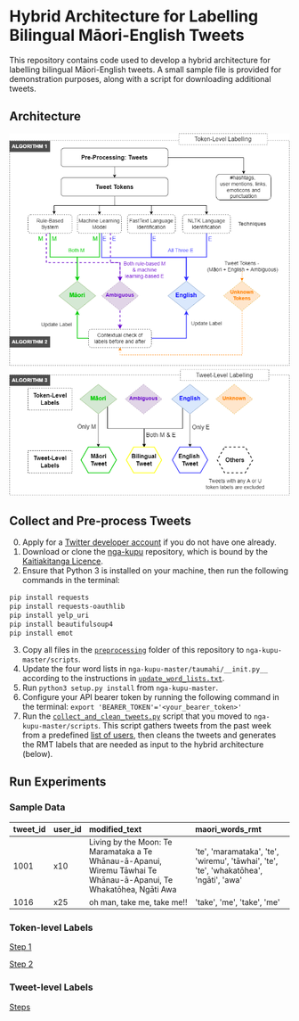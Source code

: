 # Hybrid Architecture for Labelling Bilingual Māori-English Tweets

This repository contains code used to develop a hybrid architecture for labelling bilingual Māori-English tweets. A small sample file is provided for demonstration purposes, along with a script for downloading additional tweets.

## Architecture

![hybrid_updated](flowchart.png)

## Collect and Pre-process Tweets
  
0. Apply for a [Twitter developer account](https://developer.twitter.com/en/apply-for-access) if you do not have one already.
1. Download or clone the [nga-kupu](https://github.com/TeHikuMedia/nga-kupu) repository, which is bound by the [Kaitiakitanga Licence](https://tehiku.nz/te-hiku-tech/te-hiku-dev-korero/25141/data-sovereignty-and-the-kaitiakitanga-license).
2. Ensure that Python 3 is installed on your machine, then run the following commands in the terminal:
```
pip install requests
pip install requests-oauthlib
pip install yelp_uri
pip install beautifulsoup4
pip install emot
```
3. Copy all files in the [`preprocessing`](https://github.com/bilingual-MET/hybrid/tree/main/preprocessing) folder of this repository to `nga-kupu-master/scripts`. 
4. Update the four word lists in `nga-kupu-master/taumahi/__init.py__` according to the instructions in [`update_word_lists.txt`](https://github.com/bilingual-MET/hybrid/blob/main/preprocessing/update_word_lists.txt).
5. Run `python3 setup.py install` from `nga-kupu-master`.
6. Configure your API bearer token by running the following command in the terminal: `export 'BEARER_TOKEN'='<your_bearer_token>'`
7. Run the [`collect_and_clean_tweets.py`](https://github.com/bilingual-MET/hybrid/blob/main/preprocessing/collect_and_clean_tweets.py) script that you moved to `nga-kupu-master/scripts`. This script gathers tweets from the past week from a predefined [list of users](https://github.com/bilingual-MET/hybrid/blob/main/preprocessing/users.csv), then cleans the tweets and generates the RMT labels that are needed as input to the hybrid architecture (below).

## Run Experiments

### Sample Data
|tweet_id	|user_id	|modified_text|maori_words_rmt|
| :------ | :-------- | :-------- | :----- |
|1001|	x10|	Living by the Moon: Te Maramataka a Te Whānau-ā-Apanui, Wiremu Tāwhai Te Whānau-ā-Apanui, Te Whakatōhea, Ngāti Awa <link>	| 'te', 'maramataka', 'te', 'wiremu', 'tāwhai', 'te', 'te', 'whakatōhea', 'ngāti', 'awa'|		
|1016|	x25|	<user> oh man, take me, take me!!|	'take', 'me', 'take', 'me'|

### Token-level Labels
[Step 1](Step1-Token-level.ipynb)
  
[Step 2](Step2-Token-level.ipynb)

### Tweet-level Labels
[Steps](Tweet-labels.ipynb)
